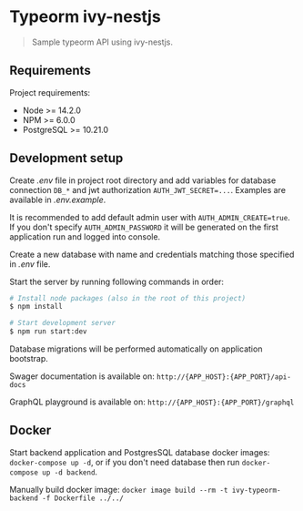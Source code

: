# Typeorm ivy-nestjs

> Sample typeorm API using ivy-nestjs.

## Requirements

Project requirements:

* Node >= 14.2.0
* NPM >= 6.0.0
* PostgreSQL >= 10.21.0

## Development setup

Create _.env_ file in project root directory and add variables for database connection `DB_*` and jwt
authorization `AUTH_JWT_SECRET=...`. Examples are available in _.env.example_.

It is recommended to add default admin user with `AUTH_ADMIN_CREATE=true`. If you don't specify `AUTH_ADMIN_PASSWORD`
it will be generated on the first application run and logged into console.

Create a new database with name and credentials matching those specified in _.env_ file.

Start the server by running following commands in order:

```bash
# Install node packages (also in the root of this project)
$ npm install

# Start development server
$ npm run start:dev
```

Database migrations will be performed automatically on application bootstrap.

Swager documentation is available on: `http://{APP_HOST}:{APP_PORT}/api-docs`

GraphQL playground is available on: `http://{APP_HOST}:{APP_PORT}/graphql`

## Docker

Start backend application and PostgresSQL database docker images: `docker-compose up -d`, or if you don't need database
then run `docker-compose up -d backend`.

Manually build docker image: `docker image build --rm -t ivy-typeorm-backend -f Dockerfile ../../`
